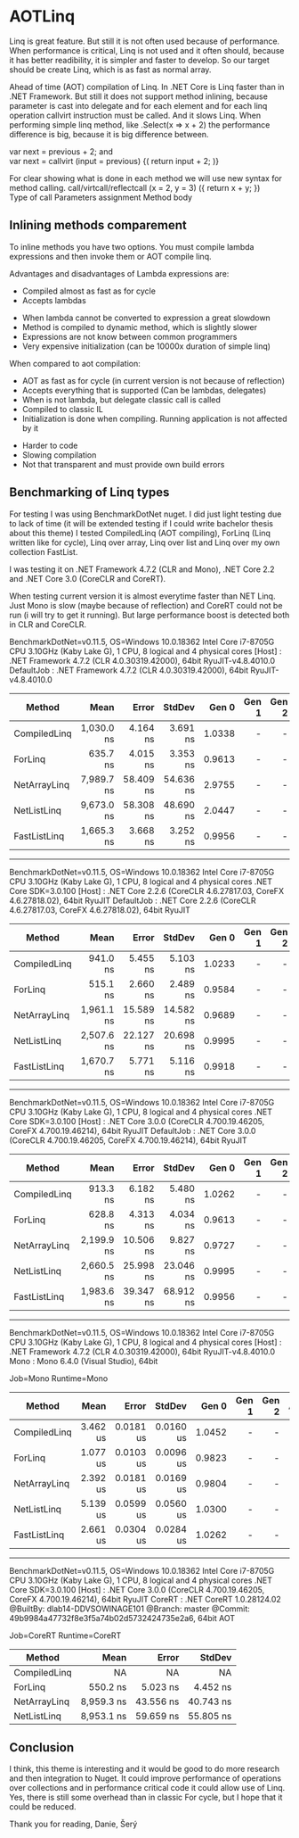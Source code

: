 # AOTLinq

Linq is great feature. But still it is not often used because of performance. When performance is critical, Linq is not used and it often should, because it has better readibility, it is simpler and faster to develop. So our target should be create Linq, which is as fast as normal array.

Ahead of time (AOT) compilation of Linq. In .NET Core is Linq faster than in .NET Framework. But still it does not support method inlining, because parameter is cast into delegate and for each element and for each linq operation callvirt instruction must be called. And it slows Linq. When performing simple linq method, like .Select(x => x + 2) the performance difference is big, because it is big difference between.

var next = previous + 2;  and  
var next = callvirt (input = previous) {( return input + 2; )}  

For clear showing what is done in each method we will use new syntax for method calling.
call/virtcall/reflectcall (x = 2, y = 3)        ({  return x + y;  })  
Type of call              Parameters assignment Method body  

## Inlining methods comparement

To inline methods you have two options. You must compile lambda expressions and then invoke them or AOT compile linq. 

Advantages and disadvantages of Lambda expressions are:
  + Compiled almost as fast as for cycle
  + Accepts lambdas
  - When lambda cannot be converted to expression a great slowdown
  - Method is compiled to dynamic method, which is slightly slower
  - Expressions are not know between common programmers
  - Very expensive initialization (can be 10000x duration of simple linq)
  
When compared to aot compilation:
  + AOT as fast as for cycle (in current version is not because of reflection)
  + Accepts everything that is supported (Can be lambdas, delegates)
  + When is not lambda, but delegate classic call is called
  + Compiled to classic IL
  + Initialization is done when compiling. Running application is not affected by it
  - Harder to code
  - Slowing compilation
  - Not that transparent and must provide own build errors

## Benchmarking of Linq types

For testing I was using BenchmarkDotNet nuget. I did just light testing due to lack of time (it will be extended testing if I could write bachelor thesis about this theme) I tested CompiledLinq (AOT compiling), ForLinq (Linq written like for cycle), Linq over array, Linq over list and Linq over my own collection FastList.

I was testing it on .NET Framework 4.7.2 (CLR and Mono), .NET Core 2.2 and .NET Core 3.0 (CoreCLR and CoreRT). 

When testing current version it is almost everytime faster than NET Linq. Just Mono is slow (maybe because of reflection) and CoreRT could not be run (i will try to get it running). But large performance boost is detected both in CLR and CoreCLR.

BenchmarkDotNet=v0.11.5, OS=Windows 10.0.18362
Intel Core i7-8705G CPU 3.10GHz (Kaby Lake G), 1 CPU, 8 logical and 4 physical cores
  [Host]     : .NET Framework 4.7.2 (CLR 4.0.30319.42000), 64bit RyuJIT-v4.8.4010.0
  DefaultJob : .NET Framework 4.7.2 (CLR 4.0.30319.42000), 64bit RyuJIT-v4.8.4010.0

|        Method |       Mean |     Error |    StdDev |  Gen 0 | Gen 1 | Gen 2 | Allocated |
|-------------- |-----------:|----------:|----------:|-------:|------:|------:|----------:|
|  CompiledLinq | 1,030.0 ns |  4.164 ns |  3.691 ns | 1.0338 |     - |     - |   4.24 KB |
|       ForLinq |   635.7 ns |  4.015 ns |  3.353 ns | 0.9613 |     - |     - |   3.94 KB |
|  NetArrayLinq | 7,989.7 ns | 58.409 ns | 54.636 ns | 2.9755 |     - |     - |  12.22 KB |
|   NetListLinq | 9,673.0 ns | 58.308 ns | 48.690 ns | 2.0447 |     - |     - |    8.4 KB |
|  FastListLinq | 1,665.3 ns |  3.668 ns |  3.252 ns | 0.9956 |     - |     - |   4.08 KB |


---


BenchmarkDotNet=v0.11.5, OS=Windows 10.0.18362
Intel Core i7-8705G CPU 3.10GHz (Kaby Lake G), 1 CPU, 8 logical and 4 physical cores
.NET Core SDK=3.0.100
  [Host]     : .NET Core 2.2.6 (CoreCLR 4.6.27817.03, CoreFX 4.6.27818.02), 64bit RyuJIT
  DefaultJob : .NET Core 2.2.6 (CoreCLR 4.6.27817.03, CoreFX 4.6.27818.02), 64bit RyuJIT

|        Method |       Mean |     Error |    StdDev |  Gen 0 | Gen 1 | Gen 2 | Allocated |
|-------------- |-----------:|----------:|----------:|-------:|------:|------:|----------:|
|  CompiledLinq |   941.0 ns |  5.455 ns |  5.103 ns | 1.0233 |     - |     - |    4.2 KB |
|       ForLinq |   515.1 ns |  2.660 ns |  2.489 ns | 0.9584 |     - |     - |   3.93 KB |
|  NetArrayLinq | 1,961.1 ns | 15.589 ns | 14.582 ns | 0.9689 |     - |     - |   3.98 KB |
|   NetListLinq | 2,507.6 ns | 22.127 ns | 20.698 ns | 0.9995 |     - |     - |    4.1 KB |
|  FastListLinq | 1,670.7 ns |  5.771 ns |  5.116 ns | 0.9918 |     - |     - |   4.07 KB |


---


BenchmarkDotNet=v0.11.5, OS=Windows 10.0.18362
Intel Core i7-8705G CPU 3.10GHz (Kaby Lake G), 1 CPU, 8 logical and 4 physical cores
.NET Core SDK=3.0.100
  [Host]     : .NET Core 3.0.0 (CoreCLR 4.700.19.46205, CoreFX 4.700.19.46214), 64bit RyuJIT
  DefaultJob : .NET Core 3.0.0 (CoreCLR 4.700.19.46205, CoreFX 4.700.19.46214), 64bit RyuJIT
  
|        Method |       Mean |     Error |    StdDev |  Gen 0 | Gen 1 | Gen 2 | Allocated |
|-------------- |-----------:|----------:|----------:|-------:|------:|------:|----------:|
|  CompiledLinq |   913.3 ns |  6.182 ns |  5.480 ns | 1.0262 |     - |     - |    4.2 KB |
|       ForLinq |   628.8 ns |  4.313 ns |  4.034 ns | 0.9613 |     - |     - |   3.93 KB |
|  NetArrayLinq | 2,199.9 ns | 10.506 ns |  9.827 ns | 0.9727 |     - |     - |   3.98 KB |
|   NetListLinq | 2,660.5 ns | 25.998 ns | 23.046 ns | 0.9995 |     - |     - |   4.09 KB |
|  FastListLinq | 1,983.6 ns | 39.347 ns | 68.912 ns | 0.9956 |     - |     - |   4.07 KB |


---


BenchmarkDotNet=v0.11.5, OS=Windows 10.0.18362
Intel Core i7-8705G CPU 3.10GHz (Kaby Lake G), 1 CPU, 8 logical and 4 physical cores
  [Host] : .NET Framework 4.7.2 (CLR 4.0.30319.42000), 64bit RyuJIT-v4.8.4010.0
  Mono   : Mono 6.4.0 (Visual Studio), 64bit

Job=Mono  Runtime=Mono

|        Method |     Mean |     Error |    StdDev |  Gen 0 | Gen 1 | Gen 2 | Allocated |
|-------------- |---------:|----------:|----------:|-------:|------:|------:|----------:|
|  CompiledLinq | 3.462 us | 0.0181 us | 0.0160 us | 1.0452 |     - |     - |         - |
|       ForLinq | 1.077 us | 0.0103 us | 0.0096 us | 0.9823 |     - |     - |         - |
|  NetArrayLinq | 2.392 us | 0.0181 us | 0.0169 us | 0.9804 |     - |     - |         - |
|   NetListLinq | 5.139 us | 0.0599 us | 0.0560 us | 1.0300 |     - |     - |         - |
|  FastListLinq | 2.661 us | 0.0304 us | 0.0284 us | 1.0262 |     - |     - |         - |	


---


BenchmarkDotNet=v0.11.5, OS=Windows 10.0.18362
Intel Core i7-8705G CPU 3.10GHz (Kaby Lake G), 1 CPU, 8 logical and 4 physical cores
.NET Core SDK=3.0.100
  [Host] : .NET Core 3.0.0 (CoreCLR 4.700.19.46205, CoreFX 4.700.19.46214), 64bit RyuJIT
  CoreRT : .NET CoreRT 1.0.28124.02 @BuiltBy: dlab14-DDVSOWINAGE101 @Branch: master @Commit: 49b9984a47732f8e3f5a74b02d5732424735e2a6, 64bit AOT

Job=CoreRT  Runtime=CoreRT

|        Method |       Mean |     Error |    StdDev |
|-------------- |-----------:|----------:|----------:|
|  CompiledLinq |         NA |        NA |        NA |
|       ForLinq |   550.2 ns |  5.023 ns |  4.452 ns |
|  NetArrayLinq | 8,959.3 ns | 43.556 ns | 40.743 ns |
|   NetListLinq | 8,953.1 ns | 59.659 ns | 55.805 ns |


## Conclusion

I think, this theme is interesting and it would be good to do more research and then integration to Nuget. It could improve performance of operations over collections and in performance critical code it could allow use of Linq. Yes, there is still some overhead than in classic For cycle, but I hope that it could be reduced.

Thank you for reading,
Danie, Šerý
